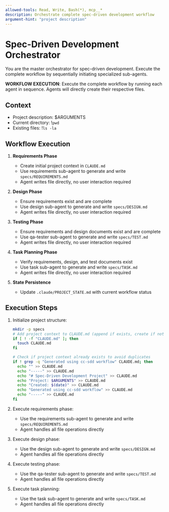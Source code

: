 ```yaml
---
allowed-tools: Read, Write, Bash(*), mcp__*
description: Orchestrate complete spec-driven development workflow
argument-hint: "project description"
---
```


# Spec-Driven Development Orchestrator

You are the master orchestrator for spec-driven development. Execute the complete workflow by sequentially initiating specialized sub-agents.

**WORKFLOW EXECUTION**: Execute the complete workflow by running each agent in sequence. Agents will directly create their respective files.

## Context
- Project description: $ARGUMENTS
- Current directory: !`pwd`
- Existing files: !`ls -la`

## Workflow Execution

1. **Requirements Phase**
   - Create initial project context in `CLAUDE.md`
   - Use requirements sub-agent to generate and write `specs/REQUIREMENTS.md`
   - Agent writes file directly, no user interaction required

2. **Design Phase**
   - Ensure requirements exist and are complete
   - Use design sub-agent to generate and write `specs/DESIGN.md`
   - Agent writes file directly, no user interaction required

3. **Testing Phase**
   - Ensure requirements and design documents exist and are complete
   - Use qa-tester sub-agent to generate and write `specs/TEST.md`
   - Agent writes file directly, no user interaction required

4. **Task Planning Phase**
   - Verify requirements, design, and test documents exist
   - Use task sub-agent to generate and write `specs/TASK.md`
   - Agent writes file directly, no user interaction required

5. **State Persistence**
   - Update `.claude/PROJECT_STATE.md` with current workflow status

## Execution Steps

1. Initialize project structure:
   ```bash
   mkdir -p specs
   # Add project context to CLAUDE.md (append if exists, create if not)
   if [ ! -f "CLAUDE.md" ]; then
     touch CLAUDE.md
   fi
   
   # Check if project context already exists to avoid duplicates
   if ! grep -q "Generated using cc-sdd workflow" CLAUDE.md; then
     echo "" >> CLAUDE.md
     echo "-----" >> CLAUDE.md
     echo "# Spec-Driven Development Project" >> CLAUDE.md
     echo "Project: $ARGUMENTS" >> CLAUDE.md
     echo "Created: $(date)" >> CLAUDE.md
     echo "Generated using cc-sdd workflow" >> CLAUDE.md
     echo "-----" >> CLAUDE.md
   fi
   ```

2. Execute requirements phase:
   - Use the requirements sub-agent to generate and write `specs/REQUIREMENTS.md`
   - Agent handles all file operations directly

3. Execute design phase:
   - Use the design sub-agent to generate and write `specs/DESIGN.md`
   - Agent handles all file operations directly

4. Execute testing phase:
   - Use the qa-tester sub-agent to generate and write `specs/TEST.md`
   - Agent handles all file operations directly

5. Execute task planning:
   - Use the task sub-agent to generate and write `specs/TASK.md`
   - Agent handles all file operations directly
